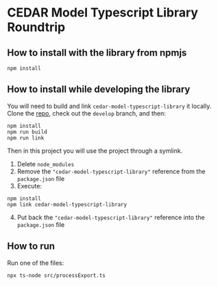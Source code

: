 # CEDAR Model Typescript Library Roundtrip

## How to install with the library from npmjs
```shell
npm install
```

## How to install while developing the library
You will need to build and link `cedar-model-typescript-library` it locally.
Clone the [repo](https://github.com/metadatacenter/cedar-model-typescript-library), check out the `develop` branch, and then:

```shell
npm install
npm run build
npm run link
```
Then in this project you will use the project through a symlink.

1) Delete `node_modules`
2) Remove the `"cedar-model-typescript-library"` reference from the `package.json` file
3) Execute:
```shell
npm install
npm link cedar-model-typescript-library
```
4) Put back the `"cedar-model-typescript-library"` reference into the `package.json` file
 

## How to run

Run one of the files:
```shell
npx ts-node src/processExport.ts
```
